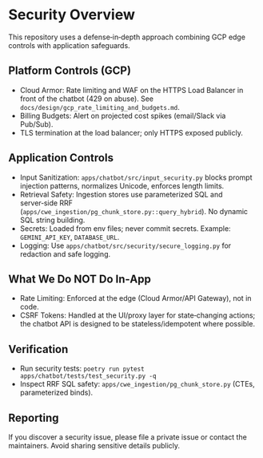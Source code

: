 # Security Overview

This repository uses a defense‑in‑depth approach combining GCP edge controls with application safeguards.

## Platform Controls (GCP)
- Cloud Armor: Rate limiting and WAF on the HTTPS Load Balancer in front of the chatbot (429 on abuse). See `docs/design/gcp_rate_limiting_and_budgets.md`.
- Billing Budgets: Alert on projected cost spikes (email/Slack via Pub/Sub).
- TLS termination at the load balancer; only HTTPS exposed publicly.

## Application Controls
- Input Sanitization: `apps/chatbot/src/input_security.py` blocks prompt injection patterns, normalizes Unicode, enforces length limits.
- Retrieval Safety: Ingestion stores use parameterized SQL and server‑side RRF (`apps/cwe_ingestion/pg_chunk_store.py::query_hybrid`). No dynamic SQL string building.
- Secrets: Loaded from env files; never commit secrets. Example: `GEMINI_API_KEY`, `DATABASE_URL`.
- Logging: Use `apps/chatbot/src/security/secure_logging.py` for redaction and safe logging.
  

## What We Do NOT Do In‑App
- Rate Limiting: Enforced at the edge (Cloud Armor/API Gateway), not in code.
- CSRF Tokens: Handled at the UI/proxy layer for state‑changing actions; the chatbot API is designed to be stateless/idempotent where possible.

## Verification
- Run security tests: `poetry run pytest apps/chatbot/tests/test_security.py -q`
- Inspect RRF SQL safety: `apps/cwe_ingestion/pg_chunk_store.py` (CTEs, parameterized binds).

## Reporting
If you discover a security issue, please file a private issue or contact the maintainers. Avoid sharing sensitive details publicly.
